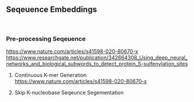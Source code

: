 ## Seqeuence Embeddings    


<br>

### Pre-processing Seqeuence
https://www.nature.com/articles/s41598-020-80670-x
https://www.researchgate.net/publication/342664308_Using_deep_neural_networks_and_biological_subwords_to_detect_protein_S-sulfenylation_sites

1. Continuous K-mer Generation  
https://www.nature.com/articles/s41598-020-80670-x


2. Skip K-nucleobase Seqeunce Segementation    